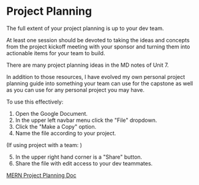 # Project Planning
The full extent of your project planning is up to your dev team.

At least one session should be devoted to taking the ideas and concepts from the project kickoff meeting with your sponsor and turning them into actionable items for your team to build.

There are many project planning ideas in the MD notes of Unit 7. 

In addition to those resources, I have evolved my own personal project planning guide into something your team can use for the capstone as well as you can use for any personal project you may have.

To use this effectively:
1. Open the Google Document.
2. In the upper left navbar menu click the "File" dropdown.
3. Click the "Make a Copy" option.
4. Name the file according to your project.

(If using project with a team: )

5. In the upper right hand corner is a "Share" button.
6. Share the file with edit access to your dev teammates. 

[MERN Project Planning Doc](https://docs.google.com/document/d/1Vwh6trrdjwrMXOekXoKgbfo-ED4CNOY0Ify10Ptss5w/edit?usp=sharing)